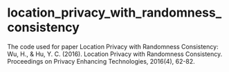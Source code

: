 # location_privacy_with_randomness_consistency
The code used for paper Location Privacy with Randomness Consistency:
Wu, H., & Hu, Y. C. (2016). Location Privacy with Randomness Consistency. Proceedings on Privacy Enhancing Technologies, 2016(4), 62-82.
